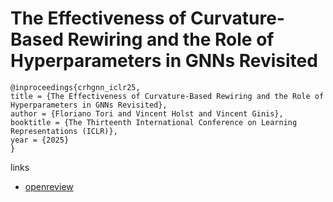 # The Effectiveness of Curvature-Based Rewiring and the Role of Hyperparameters in GNNs Revisited

```
@inproceedings{crhgnn_iclr25,
title = {The Effectiveness of Curvature-Based Rewiring and the Role of Hyperparameters in GNNs Revisited},
author = {Floriano Tori and Vincent Holst and Vincent Ginis},
booktitle = {The Thirteenth International Conference on Learning Representations (ICLR)},
year = {2025}
}
```

links
- [openreview](https://openreview.net/forum?id=EcrdmRT99M)
